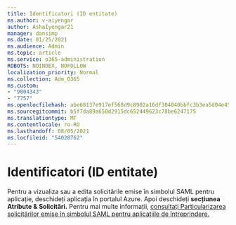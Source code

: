 ```yaml
---
title: Identificatori (ID entitate)
ms.author: v-aiyengar
author: AshaIyengar21
manager: dansimp
ms.date: 01/25/2021
ms.audience: Admin
ms.topic: article
ms.service: o365-administration
ROBOTS: NOINDEX, NOFOLLOW
localization_priority: Normal
ms.collection: Adm_O365
ms.custom:
- "9004343"
- "7757"
ms.openlocfilehash: abe68137e917ef568d9c8902a16df304040bbfc3b3ea5d04e45a5247bd639130
ms.sourcegitcommit: b5f7da89a650d2915dc652449623c78be6247175
ms.translationtype: MT
ms.contentlocale: ro-RO
ms.lasthandoff: 08/05/2021
ms.locfileid: "54028762"
---
```

# <a name="identifiers-entity-id"></a>Identificatori (ID entitate)

Pentru a vizualiza sau a edita solicitările emise în simbolul SAML pentru aplicație, deschideți aplicația în portalul Azure. Apoi deschideți **secțiunea Atribute & Solicitări.** Pentru mai multe informații, [consultați Particularizarea solicitărilor emise în simbolul SAML pentru aplicațiile de întreprindere.](https://docs.microsoft.com/azure/active-directory/develop/active-directory-saml-claims-customization#editing-nameid)